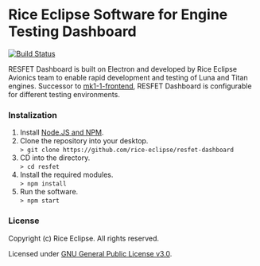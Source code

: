 # Rice Eclipse Software for Engine Testing Dashboard
[![Build Status](https://travis-ci.org/rice-eclipse/resfet-dashboard.svg?branch=master)](https://travis-ci.org/rice-eclipse/resfet-dashboard)

RESFET Dashboard is built on Electron and developed by Rice Eclipse Avionics team
to enable rapid development and testing of Luna and Titan engines. Successor to
[mk1-1-frontend](https://github.com/rice-eclipse/mk1-1-frontend), RESFET Dashboard is configurable for different testing environments.

### Instalization
1. Install [Node.JS and NPM](https://nodejs.org/).  
2. Clone the repository into your desktop.  
`> git clone https://github.com/rice-eclipse/resfet-dashboard`
4. CD into the directory.  
`> cd resfet`
5. Install the required modules.  
`> npm install`
6. Run the software.  
`> npm start`

### License
Copyright (c) Rice Eclipse. All rights reserved.

Licensed under [GNU General Public License v3.0](https://github.com/rice-eclipse/resfet-dashboard/blob/master/LICENSE).
